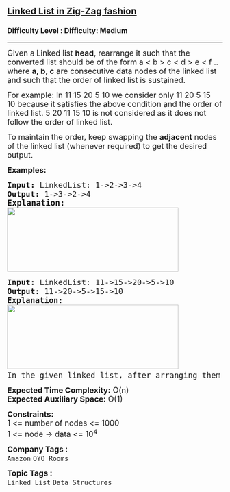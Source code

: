 <h2><a href="https://www.geeksforgeeks.org/problems/linked-list-in-zig-zag-fashion/1">Linked List in Zig-Zag fashion</a></h2><h3>Difficulty Level : Difficulty: Medium</h3><hr><div class="problems_problem_content__Xm_eO"><p><span style="font-size: 18px;">Given a<strong> </strong>Linked list <strong>head</strong>, rearrange it such that the converted list should be of the form a &lt; b &gt; c &lt; d &gt; e &lt; f .. where <strong>a, b, c</strong> are consecutive data nodes of the linked list and such that the order of linked list is sustained.</span></p>
<p><span style="font-size: 18px;">For example: In&nbsp;11&nbsp;15&nbsp;20&nbsp;5&nbsp;10&nbsp;we consider only&nbsp;11 20 5 15 10&nbsp;because it satisfies the above condition and the order of linked list. 5 20 11 15 10 is not considered as it does not follow the order of linked list.</span></p>
<p><span style="font-size: 18px;">To maintain the order, keep swapping the <strong>adjacent</strong> nodes of the linked list (whenever required)&nbsp;to get the desired output.&nbsp;&nbsp;</span></p>
<p><span style="font-size: 18px;"><strong>Examples:</strong></span></p>
<pre><span style="font-size: 18px;"><strong>Input: </strong>LinkedList: 1-&gt;2-&gt;3-&gt;4 <br><strong>Output: </strong>1-&gt;3-&gt;2-&gt;4<br></span><span style="font-size: 14pt;"><strong>Explanation:<br></strong></span><span style="font-size: 18px;"><img src="https://media.geeksforgeeks.org/img-practice/prod/addEditProblem/700085/Web/Other/blobid0_1720589981.png" width="400" height="150"></span></pre>
<pre><span style="font-size: 18px;"><strong>Input: </strong>LinkedList: 11-&gt;15-&gt;20-&gt;5-&gt;10<br><strong>Output: </strong>11-&gt;20-&gt;5-&gt;15-&gt;10<strong>
Explanation: <br></strong><img src="https://media.geeksforgeeks.org/img-practice/prod/addEditProblem/700085/Web/Other/blobid1_1720590010.png" width="400" height="150"><strong><br></strong>In the given linked list, after arranging them as 11 &lt; 20 &gt; 5 &lt; 15 &gt; 10 in the pattern as asked above.</span></pre>
<p><span style="font-size: 18px;"><strong>Expected Time Complexity:</strong> O(n)<br><strong>Expected Auxiliary Space:</strong>&nbsp;O(1)</span></p>
<p><span style="font-size: 18px;"><strong>Constraints:</strong><br>1 &lt;= number of nodes &lt;= 1000<br>1 &lt;= node -&gt; data &lt;= 10<sup>4</sup><br></span></p></div><p><span style=font-size:18px><strong>Company Tags : </strong><br><code>Amazon</code>&nbsp;<code>OYO Rooms</code>&nbsp;<br><p><span style=font-size:18px><strong>Topic Tags : </strong><br><code>Linked List</code>&nbsp;<code>Data Structures</code>&nbsp;